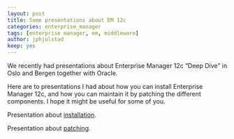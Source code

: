 ```yaml
---
layout: post
title: Some presentations about EM 12c
categories: enterprise_manager
tags: [enterprise manager, em, middleware]
author: jphjulstad
keep: yes
---
```


We recently had presentations about Enterprise Manager 12c “Deep Dive” in Oslo and Bergen together with Oracle.

Here are to presentations I had about how you can install Enterprise Manager 12c, and how you can maintain it by patching the different components. I hope it might be useful for some of you.

Presentation about [installation](http://www.slideshare.net/jonpetterhjulstad/installation-of-em-23c).

Presentation about [patching](http://www.slideshare.net/jonpetterhjulstad/configuration-patching-of-em-12c).
